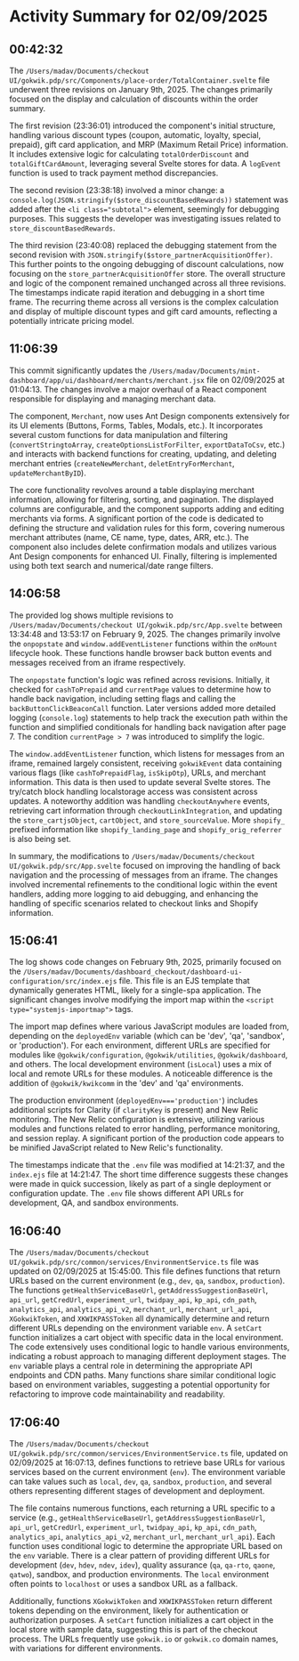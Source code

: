 # Activity Summary for 02/09/2025

## 00:42:32
The `/Users/madav/Documents/checkout UI/gokwik.pdp/src/Components/place-order/TotalContainer.svelte` file underwent three revisions on January 9th, 2025.  The changes primarily focused on the display and calculation of discounts within the order summary.

The first revision (23:36:01) introduced the component's initial structure, handling various discount types (coupon, automatic, loyalty, special, prepaid), gift card application, and  MRP (Maximum Retail Price) information.  It includes extensive logic for calculating `totalOrderDiscount` and `totalGiftCardAmount`, leveraging several Svelte stores for data.  A `logEvent` function is used to track payment method discrepancies.

The second revision (23:38:18) involved a minor change: a `console.log(JSON.stringify($store_discountBasedRewards))` statement was added after the `<li class="subtotal">` element, seemingly for debugging purposes.  This suggests the developer was investigating issues related to  `store_discountBasedRewards`.

The third revision (23:40:08) replaced the debugging statement from the second revision with `JSON.stringify($store_partnerAcquisitionOffer)`. This further points to the ongoing debugging of discount calculations, now focusing on the `store_partnerAcquisitionOffer` store. The overall structure and logic of the component remained unchanged across all three revisions.  The timestamps indicate rapid iteration and debugging in a short time frame.  The recurring theme across all versions is the complex calculation and display of multiple discount types and gift card amounts, reflecting a potentially intricate pricing model.


## 11:06:39
This commit significantly updates the `/Users/madav/Documents/mint-dashboard/app/ui/dashboard/merchants/merchant.jsx` file on 02/09/2025 at 01:04:13.  The changes involve a major overhaul of a React component responsible for displaying and managing merchant data.

The component, `Merchant`, now uses Ant Design components extensively for its UI elements (Buttons, Forms, Tables, Modals, etc.).  It incorporates several custom functions for data manipulation and filtering (`convertStringtoArray`, `createOptionsListForFilter`, `exportDataToCsv`, etc.) and interacts with backend functions for creating, updating, and deleting merchant entries (`createNewMerchant`, `deletEntryForMerchant`, `updateMerchantByID`).

The core functionality revolves around a table displaying merchant information, allowing for filtering, sorting, and pagination.  The displayed columns are configurable, and the component supports adding and editing merchants via forms.  A significant portion of the code is dedicated to defining the structure and validation rules for this form, covering numerous merchant attributes (name, CE name, type, dates, ARR, etc.).  The component also includes delete confirmation modals and utilizes various Ant Design components for enhanced UI.  Finally, filtering is implemented using both text search and numerical/date range filters.


## 14:06:58
The provided log shows multiple revisions to `/Users/madav/Documents/checkout UI/gokwik.pdp/src/App.svelte`  between 13:34:48 and 13:53:17 on February 9, 2025.  The changes primarily involve the `onpopstate` and `window.addEventListener` functions within the `onMount` lifecycle hook.  These functions handle browser back button events and messages received from an iframe respectively.

The `onpopstate` function's logic was refined across revisions.  Initially, it checked for `cashToPrepaid` and `currentPage` values to determine how to handle back navigation, including setting flags and calling the `backButtonClickBeaconCall` function. Later versions added more detailed logging (`console.log`) statements to help track the execution path within the function and simplified conditionals for handling back navigation after page 7.  The condition `currentPage > 7` was introduced to simplify the logic.


The `window.addEventListener` function, which listens for messages from an iframe, remained largely consistent, receiving `gokwikEvent` data containing various flags (like `cashToPrepaidFlag`, `isSkipOtp`), URLs, and merchant information.  This data is then used to update several Svelte stores. The try/catch block handling localstorage access was consistent across updates.  A noteworthy addition was handling  `checkoutAnywhere` events, retrieving cart information through `checkoutLinkIntegration`, and updating the `store_cartjsObject`, `cartObject`, and `store_sourceValue`.  More  `shopify_` prefixed information like `shopify_landing_page` and `shopify_orig_referrer` is also being set.


In summary, the modifications to `/Users/madav/Documents/checkout UI/gokwik.pdp/src/App.svelte` focused on improving the handling of back navigation and the processing of messages from an iframe.  The changes involved incremental refinements to the conditional logic within the event handlers, adding more logging to aid debugging, and enhancing the handling of specific scenarios related to checkout links and Shopify information.


## 15:06:41
The log shows code changes on February 9th, 2025, primarily focused on the `/Users/madav/Documents/dashboard_checkout/dashboard-ui-configuration/src/index.ejs` file.  This file is an EJS template that dynamically generates HTML, likely for a single-spa application.  The significant changes involve modifying the import map within the `<script type="systemjs-importmap">` tags.

The import map defines where various JavaScript modules are loaded from, depending on the `deployedEnv` variable (which can be 'dev', 'qa', 'sandbox', or 'production').  For each environment, different URLs are specified for modules like `@gokwik/configuration`, `@gokwik/utilities`, `@gokwik/dashboard`, and others.  The local development environment (`isLocal`) uses a mix of local and remote URLs for these modules.  A noticeable difference is the addition of `@gokwik/kwikcomm` in the 'dev' and 'qa' environments.

The production environment (`deployedEnv==='production'`) includes additional scripts for Clarity (if `clarityKey` is present) and New Relic monitoring.  The New Relic configuration is extensive, utilizing various modules and functions related to error handling, performance monitoring, and session replay.  A significant portion of the production code appears to be minified JavaScript related to New Relic's functionality.

The timestamps indicate that the `.env` file was modified at 14:21:37, and the `index.ejs` file at 14:21:47. The short time difference suggests these changes were made in quick succession, likely as part of a single deployment or configuration update.  The `.env` file shows different API URLs for development, QA, and sandbox environments.


## 16:06:40
The `/Users/madav/Documents/checkout UI/gokwik.pdp/src/common/services/EnvironmentService.ts` file was updated on 02/09/2025 at 15:45:00.  This file defines functions that return URLs based on the current environment (e.g., `dev`, `qa`, `sandbox`, `production`).  The functions `getHealthServiceBaseUrl`, `getAddressSuggestionBaseUrl`, `api_url`, `getCredUrl`, `experiment_url`, `twidpay_api`, `kp_api`, `cdn_path`, `analytics_api`, `analytics_api_v2`, `merchant_url`, `merchant_url_api`, `XGokwikToken`, and `XKWIKPASSToken` all dynamically determine and return different URLs depending on the environment variable `env`.  A `setCart` function initializes a cart object with specific data in the local environment.  The code extensively uses conditional logic to handle various environments, indicating a robust approach to managing different deployment stages.  The `env` variable plays a central role in determining the appropriate API endpoints and CDN paths.  Many functions share similar conditional logic based on environment variables, suggesting a potential opportunity for refactoring to improve code maintainability and readability.


## 17:06:40
The `/Users/madav/Documents/checkout UI/gokwik.pdp/src/common/services/EnvironmentService.ts` file, updated on 02/09/2025 at 16:07:13, defines functions to retrieve base URLs for various services based on the current environment (`env`).  The environment variable can take values such as `local`, `dev`, `qa`, `sandbox`, `production`, and several others representing different stages of development and deployment.

The file contains numerous functions, each returning a URL specific to a service (e.g., `getHealthServiceBaseUrl`, `getAddressSuggestionBaseUrl`, `api_url`, `getCredUrl`, `experiment_url`, `twidpay_api`, `kp_api`, `cdn_path`, `analytics_api`, `analytics_api_v2`, `merchant_url`, `merchant_url_api`).  Each function uses conditional logic to determine the appropriate URL based on the `env` variable.  There is a clear pattern of providing different URLs for development (`dev`, `hdev`, `ndev`, `idev`), quality assurance (`qa`, `qa-rto`, `qaone`, `qatwo`), sandbox, and production environments.  The `local` environment often points to `localhost` or uses a sandbox URL as a fallback.

Additionally, functions `XGokwikToken` and `XKWIKPASSToken` return different tokens depending on the environment, likely for authentication or authorization purposes.  A `setCart` function initializes a cart object in the local store with sample data, suggesting this is part of the checkout process.  The URLs frequently use `gokwik.io` or `gokwik.co` domain names, with variations for different environments.
